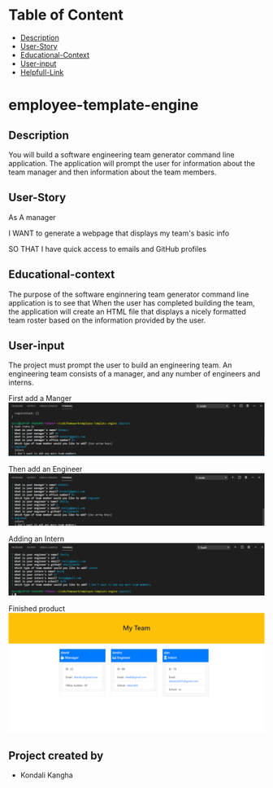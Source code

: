 

# Table of Content

- [Description](#Description)
- [User-Story](#User-Story)
- [Educational-Context](#Educational-context)
- [User-input](#User-input)
- [Helpfull-Link](#Helpfull-link)

# employee-template-engine

## Description

 You will build a software engineering team generator command line application. The application will prompt the user for information about the team manager and then information about the team members.

## User-Story

As A manager

I WANT to generate a webpage that displays my team's basic info

SO THAT I have quick access to emails and GitHub profiles


## Educational-context

The purpose of the software enginnering team generator command line application is to see that When the user has completed building the team, the application will create an HTML file that displays a nicely formatted team roster based on the information provided by the user.

## User-input

The project must prompt the user to build an engineering team. An engineering team consists of a manager, and any number of engineers and interns.
 
First add a Manger
![addManger](images/addManager.png)

Then add an Engineer
![addEngineer](images/addEngineer.png)

Adding an Intern
![addIntern](images/addIntern.png)

Finished product
![endProduct](images/myTeam.png)

## Project created by

- Kondali Kangha